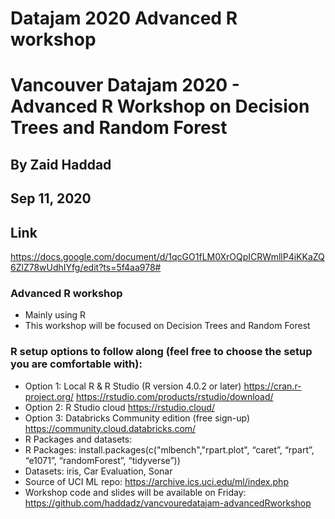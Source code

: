 # Datajam 2020 Advanced R workshop
# Vancouver Datajam 2020 - Advanced R Workshop on Decision Trees and Random Forest
##  By Zaid Haddad
##  Sep 11, 2020

## Link
https://docs.google.com/document/d/1qcGO1fLM0XrOQpICRWmllP4iKKaZQ6ZlZ78wUdhIYfg/edit?ts=5f4aa978#

### Advanced R workshop   
- Mainly using R 
- This workshop will be focused on Decision Trees and Random Forest


### R setup options to follow along (feel free to choose the setup you are comfortable with):
- Option 1: Local R & R Studio (R version 4.0.2 or later)
https://cran.r-project.org/
https://rstudio.com/products/rstudio/download/
- Option 2: R Studio cloud
 https://rstudio.cloud/
- Option 3: Databricks Community edition (free sign-up)
https://community.cloud.databricks.com/
- R Packages and datasets:
 - R Packages: install.packages(c("mlbench","rpart.plot", “caret”, “rpart”, “e1071”, “randomForest”, “tidyverse”))
 - Datasets: iris, Car Evaluation, Sonar
  - Source of UCI ML repo: https://archive.ics.uci.edu/ml/index.php
  - Workshop code and slides will be available on Friday:
https://github.com/haddadz/vancvouredatajam-advancedRworkshop

